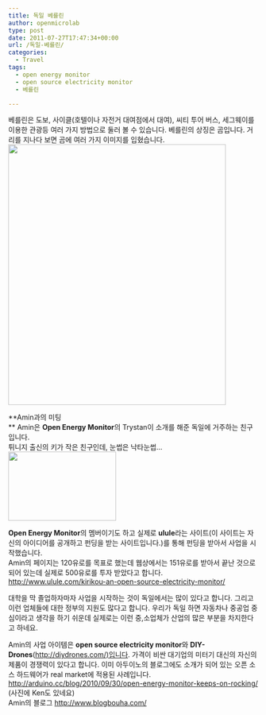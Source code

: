```yaml
---
title: 독일 베를린
author: openmicrolab
type: post
date: 2011-07-27T17:47:34+00:00
url: /독일-베를린/
categories:
  - Travel
tags:
  - open energy monitor
  - open source electricity monitor
  - 베를린

---
```

베를린은 도보, 사이클(호텔이나 자전거 대여점에서 대여), 씨티 투어 버스, 세그웨이를 이용한 관광등 여러 가지 방법으로 둘러 볼 수 있습니다. 베를린의 상징은 곰입니다. 거리를 지나다 보면 곰에 여러 가지 이미지를 입혔습니다.<img loading="lazy" src="/images/1/cfile1.uf.121BF6424E304C84077EBE.jpg" class="aligncenter" width="438" height="525" alt="" filename="SAM_3506-tile.jpg" filemime="image/jpeg" />

  


  
**Amin과의 미팅  
** Amin은 **Open Energy Monitor**의 Trystan이 소개를 해준 독일에 거주하는 친구입니다.  
튀니지 출신의 키가 작은 친구인데, 눈썹은 낙타눈썹…<img loading="lazy" src="/images/1/cfile29.uf.1652EF404E304DD001FF47.jpg" class="alignleft" width="217" height="139" alt="" filename="Amin_Zayani_Treppe04.jpg" filemime="image/jpeg" />

  


**Open Energy Monitor**의 멤버이기도 하고 실제로 **ulule**라는 사이트(이 사이트는 자신의 아이디어를 공개하고 펀딩을 받는 사이트입니다.)를 통해 펀딩을 받아서 사업을 시작했습니다.  
Amin의 페이지는 120유로를 목표로 했는데 웹상에서는 151유로를 받아서 끝난 것으로 되어 있는데 실제로 500유로를 투자 받았다고 합니다. <http://www.ulule.com/kirikou-an-open-source-electricity-monitor/>

  


대학을 막 졸업하자마자 사업을 시작하는 것이 독일에서는 많이 있다고 합니다. 그리고 이런 업체들에 대한 정부의 지원도 많다고 합니다. 우리가 독일 하면 자동차나 중공업 중심이라고 생각을 하기 쉬운데 실제로는 이런 중,소업체가 산업의 많은 부분을 차지한다고 하네요. 

  


Amin의 사업 아이템은 **open source electricity monitor**와 **DIY-Drones**(<http://diydrones.com/)입니다>. 가격이 비싼 대기업의 미터기 대신의 자신의 제품이 경쟁력이 있다고 합니다. 이미 아두이노의 블로그에도 소개가 되어 있는 오픈 소스 하드웨어가 real market에 적용된 사례입니다. <http://arduino.cc/blog/2010/09/30/open-energy-monitor-keeps-on-rocking/> (사진에 Ken도 있네요)  
Amin의 블로그 <http://www.blogbouha.com/>